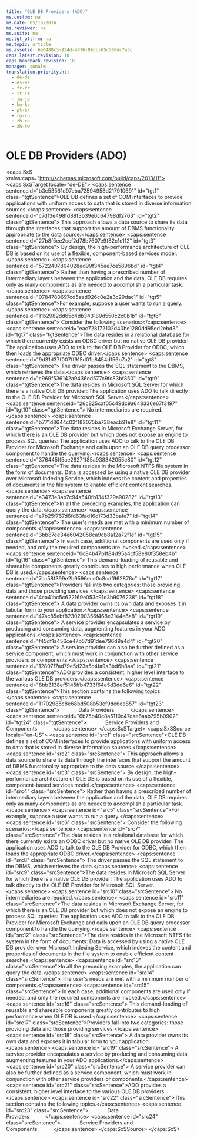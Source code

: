 ```yaml
---
title: "OLE DB Providers (ADO)"
ms.custom: na
ms.date: 05/16/2016
ms.reviewer: na
ms.suite: na
ms.tgt_pltfrm: na
ms.topic: article
ms.assetid: 6e0488c3-934d-4976-99dc-65c580dc7a3c
caps.latest.revision: 10
caps.handback.revision: 10
manager: sonalm
translation.priority.ht: 
  - de-de
  - es-es
  - fr-fr
  - it-it
  - ja-jp
  - ko-kr
  - pt-br
  - ru-ru
  - zh-cn
  - zh-tw
---
```

# OLE DB Providers (ADO)
<?xml version="1.0" encoding="utf-8"?>
<caps:SxS xmlns:caps="http://schemas.microsoft.com/build/caps/2013/11">
  <caps:SxSTarget locale="de-DE">
    <developerReferenceWithoutSyntaxDocument xsi:schemaLocation="http://ddue.schemas.microsoft.com/authoring/2003/5 http://dduestorage.blob.core.windows.net/ddueschema/developer.xsd" xmlns="http://ddue.schemas.microsoft.com/authoring/2003/5" xmlns:xlink="http://www.w3.org/1999/xlink" xmlns:xsi="http://www.w3.org/2001/XMLSchema-instance">
      <introduction>
        <para>
          <caps:sentence sentenceid="b3c53561d97eba72594958d217910691" id="tgt1" class="tgtSentence">OLE DB defines a set of COM interfaces to provide applications with uniform access to data that is stored in diverse information sources.</caps:sentence>
          <caps:sentence sentenceid="c7df3e498fd88f3b39e6c64798df2763" id="tgt2" class="tgtSentence"> This approach allows a data source to share its data through the interfaces that support the amount of DBMS functionality appropriate to the data source.</caps:sentence>
          <caps:sentence sentenceid="27b8f5ee2ccf2d78b7607e9f82c1c112" id="tgt3" class="tgtSentence"> By design, the high-performance architecture of OLE DB is based on its use of a flexible, component-based services model.</caps:sentence>
          <caps:sentence sentenceid="5722407804028ed99f345ee7ce5896bd" id="tgt4" class="tgtSentence"> Rather than having a prescribed number of intermediary layers between the application and the data, OLE DB requires only as many components as are needed to accomplish a particular task.</caps:sentence>
        </para>
        <para>
          <caps:sentence sentenceid="0784780697cd5aed926c0e2a3c29dac1" id="tgt5" class="tgtSentence">For example, suppose a user wants to run a query.</caps:sentence>
          <caps:sentence sentenceid="11b2982dd65c4db343189d550c2c0b1b" id="tgt6" class="tgtSentence"> Consider the following scenarios:</caps:sentence>
        </para>
        <list class="bullet">
          <listItem>
            <para>
              <caps:sentence sentenceid="eac728172102d40be1280dd95ed2ebd3" id="tgt7" class="tgtSentence">The data resides in a relational database for which there currently exists an ODBC driver but no native OLE DB provider: The application uses ADO to talk to the OLE DB Provider for ODBC, which then loads the appropriate ODBC driver.</caps:sentence>
              <caps:sentence sentenceid="9d31d37f007ff915d01b8454df56b7a2" id="tgt8" class="tgtSentence"> The driver passes the SQL statement to the DBMS, which retrieves the data.</caps:sentence>
            </para>
          </listItem>
          <listItem>
            <para>
              <caps:sentence sentenceid="c969f536142a9436ed577c9fc83bf850" id="tgt9" class="tgtSentence">The data resides in Microsoft SQL Server for which there is a native OLE DB provider: The application uses ADO to talk directly to the OLE DB Provider for Microsoft SQL Server.</caps:sentence>
              <caps:sentence sentenceid="26c825caf05c49dc9a648336e67f3197" id="tgt10" class="tgtSentence"> No intermediaries are required.</caps:sentence>
            </para>
          </listItem>
          <listItem>
            <para>
              <caps:sentence sentenceid="b771d8644c02f182075ba738eacb91e8" id="tgt11" class="tgtSentence">The data resides in Microsoft Exchange Server, for which there is an OLE DB provider but which does not expose an engine to process SQL queries: The application uses ADO to talk to the OLE DB Provider for Microsoft Exchange and calls upon an OLE DB query processor component to handle the querying.</caps:sentence>
            </para>
          </listItem>
          <listItem>
            <para>
              <caps:sentence sentenceid="376445ff5ae28271f85a938342055e80" id="tgt12" class="tgtSentence">The data resides in the Microsoft NTFS file system in the form of documents: Data is accessed by using a native OLE DB provider over Microsoft Indexing Service, which indexes the content and properties of documents in the file system to enable efficient content searches.</caps:sentence>
            </para>
          </listItem>
        </list>
        <para>
          <caps:sentence sentenceid="a3473e3ab7c94a540fb134f329a90282" id="tgt13" class="tgtSentence">In all the preceding examples, the application can query the data.</caps:sentence>
          <caps:sentence sentenceid="e7b25f767d6fd63fad16c173d33bafe7" id="tgt14" class="tgtSentence"> The user's needs are met with a minimum number of components.</caps:sentence>
          <caps:sentence sentenceid="3bb87ee34e6042058ca9cb8a12a72f1e" id="tgt15" class="tgtSentence"> In each case, additional components are used only if needed, and only the required components are invoked.</caps:sentence>
          <caps:sentence sentenceid="0c84b47b1f84d95a4cf58e80f358eb4b" id="tgt16" class="tgtSentence"> This demand-loading of reusable and shareable components greatly contributes to high performance when OLE DB is used.</caps:sentence>
        </para>
        <para>
          <caps:sentence sentenceid="7cc58f399e2b9596ece0c8cdf962876c" id="tgt17" class="tgtSentence">Providers fall into two categories: those providing data and those providing services.</caps:sentence>
          <caps:sentence sentenceid="4ca41bc5c622169e053c91d3b9076238" id="tgt18" class="tgtSentence"> A data provider owns its own data and exposes it in tabular form to your application.</caps:sentence>
          <caps:sentence sentenceid="47ac85ebf8230290356f468e3144e6a8" id="tgt19" class="tgtSentence"> A service provider encapsulates a service by producing and consuming data, augmenting features in your ADO applications.</caps:sentence>
          <caps:sentence sentenceid="f45df1a456ce47b57d91dee796d9a4d4" id="tgt20" class="tgtSentence"> A service provider can also be further defined as a service component, which must work in conjunction with other service providers or components.</caps:sentence>
        </para>
        <para>
          <caps:sentence sentenceid="12807f7ad79e5d23a5c4fa9a3bd6b8aa" id="tgt21" class="tgtSentence">ADO provides a consistent, higher level interface to the various OLE DB providers.</caps:sentence>
        </para>
        <para>
          <caps:sentence sentenceid="8bb3138ef5145ffb4733f64e5d3dd6e6" id="tgt22" class="tgtSentence">This section contains the following topics.</caps:sentence>
        </para>
        <list class="bullet">
          <listItem>
            <para>
              <caps:sentence sentenceid="11702985c8e68bd508b53ef9de6ce857" id="tgt23" class="tgtSentence">             <legacyLink xlink:href="877b9f25-60c4-4ab6-8052-2c28a3849e89">Data Providers</legacyLink>           </caps:sentence>
            </para>
          </listItem>
          <listItem>
            <para>
              <caps:sentence sentenceid="6b75b40c8a5110c47cae6aab795b0902" id="tgt24" class="tgtSentence">             <legacyLink xlink:href="1fd7a374-587b-4ca9-9204-3a4019b67a71">Service Providers and Components</legacyLink>           </caps:sentence>
            </para>
          </listItem>
        </list>
      </introduction>
      <relatedTopics></relatedTopics>
    </developerReferenceWithoutSyntaxDocument>
  </caps:SxSTarget>
  <caps:SxSSource locale="en-US">
    <developerReferenceWithoutSyntaxDocument xsi:schemaLocation="http://ddue.schemas.microsoft.com/authoring/2003/5 http://dduestorage.blob.core.windows.net/ddueschema/developer.xsd" xmlns="http://ddue.schemas.microsoft.com/authoring/2003/5" xmlns:xlink="http://www.w3.org/1999/xlink" xmlns:xsi="http://www.w3.org/2001/XMLSchema-instance">
      <introduction>
        <para>
          <caps:sentence id="src1" class="srcSentence">OLE DB defines a set of COM interfaces to provide applications with uniform access to data that is stored in diverse information sources.</caps:sentence>
          <caps:sentence id="src2" class="srcSentence"> This approach allows a data source to share its data through the interfaces that support the amount of DBMS functionality appropriate to the data source.</caps:sentence>
          <caps:sentence id="src3" class="srcSentence"> By design, the high-performance architecture of OLE DB is based on its use of a flexible, component-based services model.</caps:sentence>
          <caps:sentence id="src4" class="srcSentence"> Rather than having a prescribed number of intermediary layers between the application and the data, OLE DB requires only as many components as are needed to accomplish a particular task.</caps:sentence>
        </para>
        <para>
          <caps:sentence id="src5" class="srcSentence">For example, suppose a user wants to run a query.</caps:sentence>
          <caps:sentence id="src6" class="srcSentence"> Consider the following scenarios:</caps:sentence>
        </para>
        <list class="bullet">
          <listItem>
            <para>
              <caps:sentence id="src7" class="srcSentence">The data resides in a relational database for which there currently exists an ODBC driver but no native OLE DB provider: The application uses ADO to talk to the OLE DB Provider for ODBC, which then loads the appropriate ODBC driver.</caps:sentence>
              <caps:sentence id="src8" class="srcSentence"> The driver passes the SQL statement to the DBMS, which retrieves the data.</caps:sentence>
            </para>
          </listItem>
          <listItem>
            <para>
              <caps:sentence id="src9" class="srcSentence">The data resides in Microsoft SQL Server for which there is a native OLE DB provider: The application uses ADO to talk directly to the OLE DB Provider for Microsoft SQL Server.</caps:sentence>
              <caps:sentence id="src10" class="srcSentence"> No intermediaries are required.</caps:sentence>
            </para>
          </listItem>
          <listItem>
            <para>
              <caps:sentence id="src11" class="srcSentence">The data resides in Microsoft Exchange Server, for which there is an OLE DB provider but which does not expose an engine to process SQL queries: The application uses ADO to talk to the OLE DB Provider for Microsoft Exchange and calls upon an OLE DB query processor component to handle the querying.</caps:sentence>
            </para>
          </listItem>
          <listItem>
            <para>
              <caps:sentence id="src12" class="srcSentence">The data resides in the Microsoft NTFS file system in the form of documents: Data is accessed by using a native OLE DB provider over Microsoft Indexing Service, which indexes the content and properties of documents in the file system to enable efficient content searches.</caps:sentence>
            </para>
          </listItem>
        </list>
        <para>
          <caps:sentence id="src13" class="srcSentence">In all the preceding examples, the application can query the data.</caps:sentence>
          <caps:sentence id="src14" class="srcSentence"> The user's needs are met with a minimum number of components.</caps:sentence>
          <caps:sentence id="src15" class="srcSentence"> In each case, additional components are used only if needed, and only the required components are invoked.</caps:sentence>
          <caps:sentence id="src16" class="srcSentence"> This demand-loading of reusable and shareable components greatly contributes to high performance when OLE DB is used.</caps:sentence>
        </para>
        <para>
          <caps:sentence id="src17" class="srcSentence">Providers fall into two categories: those providing data and those providing services.</caps:sentence>
          <caps:sentence id="src18" class="srcSentence"> A data provider owns its own data and exposes it in tabular form to your application.</caps:sentence>
          <caps:sentence id="src19" class="srcSentence"> A service provider encapsulates a service by producing and consuming data, augmenting features in your ADO applications.</caps:sentence>
          <caps:sentence id="src20" class="srcSentence"> A service provider can also be further defined as a service component, which must work in conjunction with other service providers or components.</caps:sentence>
        </para>
        <para>
          <caps:sentence id="src21" class="srcSentence">ADO provides a consistent, higher level interface to the various OLE DB providers.</caps:sentence>
        </para>
        <para>
          <caps:sentence id="src22" class="srcSentence">This section contains the following topics.</caps:sentence>
        </para>
        <list class="bullet">
          <listItem>
            <para>
              <caps:sentence id="src23" class="srcSentence">             <legacyLink xlink:href="877b9f25-60c4-4ab6-8052-2c28a3849e89">Data Providers</legacyLink>           </caps:sentence>
            </para>
          </listItem>
          <listItem>
            <para>
              <caps:sentence id="src24" class="srcSentence">             <legacyLink xlink:href="1fd7a374-587b-4ca9-9204-3a4019b67a71">Service Providers and Components</legacyLink>           </caps:sentence>
            </para>
          </listItem>
        </list>
      </introduction>
      <relatedTopics></relatedTopics>
    </developerReferenceWithoutSyntaxDocument>
  </caps:SxSSource>
</caps:SxS>